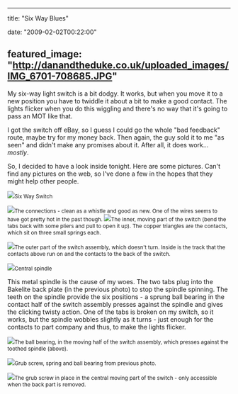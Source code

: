 
---
title: "Six Way Blues"

date: "2009-02-02T00:22:00"

featured_image: "http://danandtheduke.co.uk/uploaded_images/IMG_6701-708685.JPG"
---


My six-way light switch is a bit dodgy. It works, but when you move it to a new position you have to twiddle it about a bit to make a good contact. The lights flicker when you do this wiggling and there's no way that it's going to pass an MOT like that.

I got the switch off eBay, so I guess I could go the whole "bad feedback" route, maybe try for my money back. Then again, the guy sold it to me "as seen" and didn't make any promises about it. After all, it does work... <span style="font-style: italic;">mostly</span>.

So, I decided to have a look inside tonight.  Here are some pictures.  Can't find any pictures on the web, so I've done a few in the hopes that they might help other people.

<a href="http://danandtheduke.co.uk/uploaded_images/IMG_6701-708690.JPG"><img src="/images/six-way-blues/IMG_6701-708685.JPG"/></a><span style="font-size:85%;">Six Way Switch</span>

<a href="http://danandtheduke.co.uk/uploaded_images/IMG_6700-708661.JPG"><img src="/images/six-way-blues/IMG_6700-708655.JPG"/></a><span style="font-size:85%;">The connections - clean as a whistle and good as new.  One of the wires seems to have got pretty hot in the past though.
</span>
<a href="http://danandtheduke.co.uk/uploaded_images/IMG_6707-752443.JPG"><img src="/images/six-way-blues/IMG_6707-752436.JPG"/></a><span style="font-size:85%;">The inner, moving part of the switch (bend the tabs back with some pliers and pull to open it up).  The copper triangles are the contacts, which sit on three small springs each.</span>

<a href="http://danandtheduke.co.uk/uploaded_images/IMG_6710-752406.JPG"><img src="/images/six-way-blues/IMG_6710-752397.JPG"/></a><span style="font-size:85%;">The outer part of the switch assembly, which doesn't turn.  Inside is the track that the contacts above run on and the contacts to the back of the switch.</span>

<a href="http://danandtheduke.co.uk/uploaded_images/IMG_6719-782302.JPG"><img src="/images/six-way-blues/IMG_6719-782287.JPG"/></a><span style="font-size:85%;">Central spindle</span>

This metal spindle is the cause of my woes.  The two tabs plug into the <span>Bakelite</span> back plate (in the previous photo) to stop the spindle spinning.  The teeth on the spindle provide the six positions - a sprung ball bearing in the contact half of the switch assembly presses against the spindle and gives the clicking twisty action.  One of the tabs is broken on my switch, so it works, but the spindle wobbles slightly as it turns - just enough for the contacts to part company and thus, to make the lights flicker.

<a href="http://danandtheduke.co.uk/uploaded_images/IMG_6729-734976.JPG"><img src="/images/six-way-blues/IMG_6729-734967.JPG"/></a><span style="font-size:85%;">The ball bearing, in the moving half of the switch assembly, which presses against the toothed spindle (above).</span>

<a href="http://danandtheduke.co.uk/uploaded_images/IMG_6728-735281.JPG"><img src="/images/six-way-blues/IMG_6728-735033.JPG"/></a><span style="font-size:85%;">Grub screw, spring and ball bearing from previous photo.</span>

<a href="http://danandtheduke.co.uk/uploaded_images/IMG_6724-782246.JPG"><img src="/images/six-way-blues/IMG_6724-782236.JPG"/></a><span style="font-size:85%;">The grub screw in place in the central moving <span>part</span> of the switch - only <span>accessible</span> when the back part is removed.</span>

